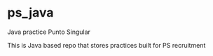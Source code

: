 # ps_java
Java practice Punto Singular

This is Java based repo that stores practices built for PS recruitment

